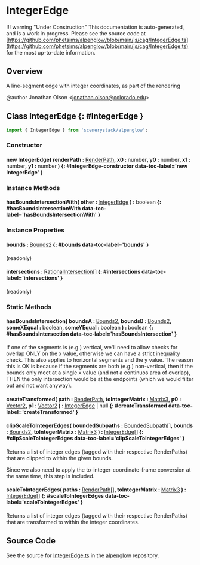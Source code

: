# IntegerEdge

!!! warning "Under Construction"
    This documentation is auto-generated, and is a work in progress. Please see the source code at
    [https://github.com/phetsims/alpenglow/blob/main/js/cag/IntegerEdge.ts](https://github.com/phetsims/alpenglow/blob/main/js/cag/IntegerEdge.ts) for the most up-to-date information.

## Overview

A line-segment edge with integer coordinates, as part of the rendering

@author Jonathan Olson &lt;jonathan.olson@colorado.edu&gt;

## Class IntegerEdge {: #IntegerEdge }


```js
import { IntegerEdge } from 'scenerystack/alpenglow';
```
### Constructor

#### new IntegerEdge( renderPath : <span style="font-weight: 400;">[RenderPath](../alpenglow/RenderPath.md)</span>, x0 : <span style="font-weight: 400;"><span style="color: hsla(calc(var(--md-hue) + 180deg),80%,40%,1);">number</span></span>, y0 : <span style="font-weight: 400;"><span style="color: hsla(calc(var(--md-hue) + 180deg),80%,40%,1);">number</span></span>, x1 : <span style="font-weight: 400;"><span style="color: hsla(calc(var(--md-hue) + 180deg),80%,40%,1);">number</span></span>, y1 : <span style="font-weight: 400;"><span style="color: hsla(calc(var(--md-hue) + 180deg),80%,40%,1);">number</span></span> ) {: #IntegerEdge-constructor data-toc-label='new IntegerEdge' }

### Instance Methods

#### hasBoundsIntersectionWith( other : <span style="font-weight: 400;">[IntegerEdge](../alpenglow/IntegerEdge.md)</span> ) : <span style="font-weight: 400;"><span style="color: hsla(calc(var(--md-hue) + 180deg),80%,40%,1);">boolean</span></span> {: #hasBoundsIntersectionWith data-toc-label='hasBoundsIntersectionWith' }

### Instance Properties

#### bounds : <span style="font-weight: 400;">[Bounds2](../dot/Bounds2.md)</span> {: #bounds data-toc-label='bounds' }

(readonly)

#### intersections : <span style="font-weight: 400;">[RationalIntersection](../alpenglow/RationalIntersection.md)[]</span> {: #intersections data-toc-label='intersections' }

(readonly)

### Static Methods

#### hasBoundsIntersection( boundsA : <span style="font-weight: 400;">[Bounds2](../dot/Bounds2.md)</span>, boundsB : <span style="font-weight: 400;">[Bounds2](../dot/Bounds2.md)</span>, someXEqual : <span style="font-weight: 400;"><span style="color: hsla(calc(var(--md-hue) + 180deg),80%,40%,1);">boolean</span></span>, someYEqual : <span style="font-weight: 400;"><span style="color: hsla(calc(var(--md-hue) + 180deg),80%,40%,1);">boolean</span></span> ) : <span style="font-weight: 400;"><span style="color: hsla(calc(var(--md-hue) + 180deg),80%,40%,1);">boolean</span></span> {: #hasBoundsIntersection data-toc-label='hasBoundsIntersection' }

If one of the segments is (e.g.) vertical, we'll need to allow checks for overlap ONLY on the x value, otherwise
we can have a strict inequality check. This also applies to horizontal segments and the y value.
The reason this is OK is because if the segments are both (e.g.) non-vertical, then if the bounds only meet
at a single x value (and not a continuos area of overlap), THEN the only intersection would be at the
endpoints (which we would filter out and not want anyway).

#### createTransformed( path : <span style="font-weight: 400;">[RenderPath](../alpenglow/RenderPath.md)</span>, toIntegerMatrix : <span style="font-weight: 400;">[Matrix3](../dot/Matrix3.md)</span>, p0 : <span style="font-weight: 400;">[Vector2](../dot/Vector2.md)</span>, p1 : <span style="font-weight: 400;">[Vector2](../dot/Vector2.md)</span> ) : <span style="font-weight: 400;">[IntegerEdge](../alpenglow/IntegerEdge.md) | <span style="color: hsla(calc(var(--md-hue) + 180deg),80%,40%,1);">null</span></span> {: #createTransformed data-toc-label='createTransformed' }

#### clipScaleToIntegerEdges( boundedSubpaths : <span style="font-weight: 400;">[BoundedSubpath](../alpenglow/BoundedSubpath.md)[]</span>, bounds : <span style="font-weight: 400;">[Bounds2](../dot/Bounds2.md)</span>, toIntegerMatrix : <span style="font-weight: 400;">[Matrix3](../dot/Matrix3.md)</span> ) : <span style="font-weight: 400;">[IntegerEdge](../alpenglow/IntegerEdge.md)[]</span> {: #clipScaleToIntegerEdges data-toc-label='clipScaleToIntegerEdges' }

Returns a list of integer edges (tagged with their respective RenderPaths) that are clipped to within the given
bounds.

Since we also need to apply the to-integer-coordinate-frame conversion at the same time, this step is included.

#### scaleToIntegerEdges( paths : <span style="font-weight: 400;">[RenderPath](../alpenglow/RenderPath.md)[]</span>, toIntegerMatrix : <span style="font-weight: 400;">[Matrix3](../dot/Matrix3.md)</span> ) : <span style="font-weight: 400;">[IntegerEdge](../alpenglow/IntegerEdge.md)[]</span> {: #scaleToIntegerEdges data-toc-label='scaleToIntegerEdges' }

Returns a list of integer edges (tagged with their respective RenderPaths) that are transformed to within the
integer coordinates.



## Source Code

See the source for [IntegerEdge.ts](https://github.com/phetsims/alpenglow/blob/main/js/cag/IntegerEdge.ts) in the [alpenglow](https://github.com/phetsims/alpenglow) repository.
